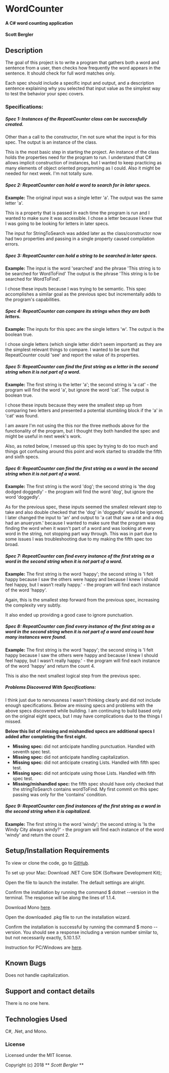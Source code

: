 # WordCounter

#### A C# word counting application

#### Scott Bergler

## Description
The goal of this project is to write a program that gathers both a word and sentence from a user, then checks how frequently the word appears in the sentence. It should check for full word matches only.

Each spec should include a specific input and output, and a description sentence explaining why you selected that input value as the simplest way to test the behavior your spec covers.

### Specifications:
##### Spec 1: Instances of the RepeatCounter class can be successfully created.
Other than a call to the constructor, I'm not sure what the input is for this spec. The output is an instance of the class.

This is the most basic step in starting the project. An instance of the class holds the properties need for the program to run. I understand that C# allows implicit construction of instances, but I wanted to keep practicing as many elements of object oriented programming as I could. Also it might be needed for next week. I'm not totally sure.

##### Spec 2: RepeatCounter can hold a word to search for in later specs.
**Example:** The original input was a single letter 'a'. The output was the same letter 'a'.

This is a property that is passed in each time the program is run and I wanted to make sure it was accessible. I chose a letter because I knew that I was going to be looking for letters in later specs.

The input for StringToSearch was added later as the class/constructor now had two properties and passing in a single property caused compilation errors.

##### Spec 3: RepeatCounter can hold a string to be searched in later specs.
**Example:** The input is the word 'searched' and the phrase 'This string is to be searched for WordToFind' The output is the phrase 'This string is to be searched for WordToFind'.

I chose these inputs because I was trying to be semantic. This spec accomplishes a similar goal as the previous spec but incrementally adds to the program's capabilities.

##### Spec 4: RepeatCounter can compare its strings when they are both letters.
**Example:** The inputs for this spec are the single letters 'w'. The output is the boolean true.

I chose single letters (which single letter didn't seem important) as they are the simplest relevant things to compare. I wanted to be sure that RepeatCounter could 'see' and report the value of its properties.

##### Spec 5: RepeatCounter can find the first string as a letter in the second string when it is not part of a word.
**Example:** The first string is the letter 'a'; the second string is 'a cat' - the program will find the word 'a', but ignore the word 'cat'. The output is boolean true.

I chose these inputs because they were the smallest step up from comparing two letters and presented a potential stumbling block if the 'a' in 'cat' was found.

I am aware I'm not using the this nor the three methods above for the functionality of the program, but I thought they both handled the spec and might be useful in next week's work.

Also, as noted below, I messed up this spec by trying to do too much and things got confusing around this point and work started to straddle the fifth and sixth specs.

##### Spec 6: RepeatCounter can find the first string as a word in the second string when it is not part of a word.
**Example:** The first string is the word 'dog'; the second string is 'the dog dodged doggedly' - the program will find the word 'dog', but ignore the word 'doggedly'.

As for the previous spec, these inputs seemed the smallest relevant step to take and also double checked that the 'dog' in 'doggedly' would be ignored. I later changed the input to 'an' and output to 'a cat that saw a rat and a dog had an anuerysm.' because I wanted to make sure that the program was finding the word when it wasn't part of a word and was looking at every word in the string, not stopping part way through. This was in part due to some issues I was troubleshooting due to my making the fifth spec too broad.

##### Spec 7: RepeatCounter can find every instance of the first string as a word in the second string when it is not part of a word.
**Example:** The first string is the word 'happy'; the second string is 'I felt happy because I saw the others were happy and because I knew I should feel happy, but I wasn’t really happy.' - the program will find each instance of the word 'happy'.

Again, this is the smallest step forward from the previous spec, increasing the complexity very subtly.

It also ended up providing a good case to ignore punctuation.

##### Spec 8: RepeatCounter can find every instance of the first string as a word in the second string when it is not part of a word and count how many instances were found.
**Example:** The first string is the word 'happy'; the second string is 'I felt happy because I saw the others were happy and because I knew I should feel happy, but I wasn’t really happy.' - the program will find each instance of the word 'happy' and return the count 4.

This is also the next smallest logical step from the previous spec.

##### Problems Discovered With Specifications:
I think just due to nervousness I wasn't thinking clearly and did not include enough specifications. Below are missing specs and problems with the above specs discovered while building. I am continuing to build based only on the original eight specs, but I may have complications due to the things I missed.

**Below this list of missing and mishandled specs are additional specs I added after completing the first eight.**
* **Missing spec:** did not anticipate handling punctuation. Handled with seventh spec test.
* **Missing spec:** did not anticipate handling capitalization.
* **Missing spec:** did not anticipate creating Lists. Handled with fifth spec test.
* **Missing spec:** did not anticipate using those Lists. Handled with fifth spec test.
* **Missing/mishandled spec:** the fifth spec should have only checked that the stringToSearch contains wordToFind. My first commit on this spec passing was only for the 'contains' condition.

##### Spec 9: RepeatCounter can find instances of the first string as a word in the second string when it is capitalized.
**Example:** The first string is the word 'windy'; the second string is 'Is the Windy City always windy?' - the program will find each instance of the word 'windy' and return the count 2.

## Setup/Installation Requirements
To view or clone the code, go to [GitHub](https://github.com/skillitzimberg/WordCounter.Solution).

To set up your Mac:
Download .NET Core SDK (Software Development Kit);

Open the file to launch the installer. The default settings are alright.

Confirm the installation by running the command $ dotnet --version in the terminal. The response will be along the lines of 1.1.4.

Download Mono [here](https://www.mono-project.com/download/stable/).

Open the downloaded .pkg file to run the installation wizard.

Confirm the installation is successful by running the command $ mono --version. You should see a response including a version number similar to, but not necessarily exactly,  5.10.1.57.

Instruction for PC/Windows are [here](https://www.microsoft.com/net/learn/dotnet/hello-world-tutorial).

## Known Bugs
Does not handle capitalization.

## Support and contact details

There is no one here.

## Technologies Used

C#, .Net, and Mono.

### License

Licensed under the MIT license.

Copyright (c) 2018 ** _Scott Bergler_ **
